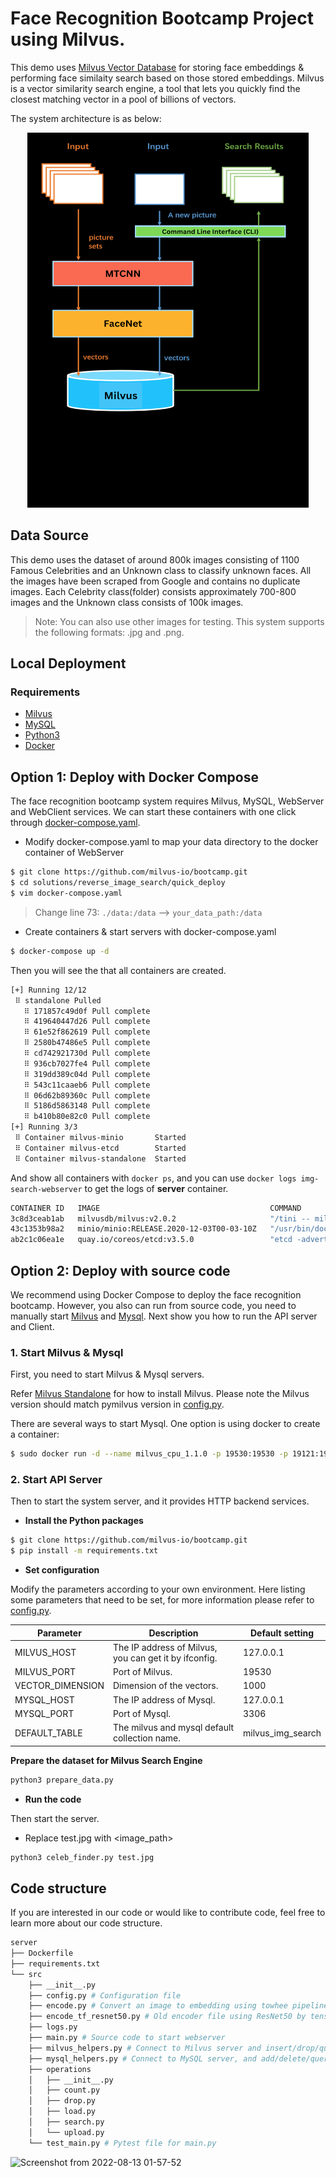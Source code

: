 # Face Recognition Bootcamp Project using Milvus.

This demo uses [Milvus Vector Database](https://milvus.io/) for storing face embeddings & performing face similaity search based on those stored embeddings. Milvus is a vector similarity search engine, a tool that lets you quickly find the closest matching vector in a pool of billions of vectors.


The system architecture is as below:
<p align="center">
<img src="./assets/workflow.png" width = "450" height = "600" alt="system_arch" />
</p>

## Data Source

This demo uses the dataset of around 800k images consisting of 1100 Famous Celebrities and an Unknown class to classify unknown faces. All the images have been scraped from Google and contains no duplicate images. Each Celebrity class(folder) consists approximately 700-800 images and the Unknown class consists of 100k images.

> Note: You can also use other images for testing. This system supports the following formats: .jpg and .png.

## Local Deployment

### Requirements

- [Milvus](https://milvus.io/docs/v2.0.0/install_standalone-docker.md)
- [MySQL](https://hub.docker.com/r/mysql/mysql-server)
- [Python3](https://www.python.org/downloads/)
- [Docker](https://docs.docker.com/engine/install/)

## Option 1: Deploy with Docker Compose

The face recognition bootcamp system requires Milvus, MySQL, WebServer and WebClient services. We can start these containers with one click through [docker-compose.yaml](./docker-compose.yaml).

- Modify docker-compose.yaml to map your data directory to the docker container of WebServer
```bash
$ git clone https://github.com/milvus-io/bootcamp.git
$ cd solutions/reverse_image_search/quick_deploy
$ vim docker-compose.yaml
```
> Change line 73: `./data:/data` --> `your_data_path:/data`

- Create containers & start servers with docker-compose.yaml
```bash
$ docker-compose up -d
```

Then you will see the that all containers are created.

```bash
[+] Running 12/12
 ⠿ standalone Pulled                                                                                                                                                                          28.5s
   ⠿ 171857c49d0f Pull complete                                                                                                                                                                4.6s
   ⠿ 419640447d26 Pull complete                                                                                                                                                                4.9s
   ⠿ 61e52f862619 Pull complete                                                                                                                                                                5.0s
   ⠿ 2580b47486e5 Pull complete                                                                                                                                                               20.3s
   ⠿ cd742921730d Pull complete                                                                                                                                                               22.2s
   ⠿ 936cb7027fe4 Pull complete                                                                                                                                                               22.2s
   ⠿ 319dd389c04d Pull complete                                                                                                                                                               24.2s
   ⠿ 543c11caaeb6 Pull complete                                                                                                                                                               24.3s
   ⠿ 06d62b89360c Pull complete                                                                                                                                                               24.5s
   ⠿ 5186d5863148 Pull complete                                                                                                                                                               24.6s
   ⠿ b410b80e82c0 Pull complete                                                                                                                                                               24.7s
[+] Running 3/3
 ⠿ Container milvus-minio       Started                                                                                                                                                        1.3s
 ⠿ Container milvus-etcd        Started                                                                                                                                                        1.3s
 ⠿ Container milvus-standalone  Started  
```

And show all containers with `docker ps`, and you can use `docker logs img-search-webserver` to get the logs of **server** container.

```bash
CONTAINER ID   IMAGE                                      COMMAND                  CREATED         STATUS                   PORTS                                           NAMES
3c8d3ceab1ab   milvusdb/milvus:v2.0.2                     "/tini -- milvus run…"   4 minutes ago   Up 4 minutes             0.0.0.0:19530->19530/tcp, :::19530->19530/tcp   milvus-standalone
43c1353b98a2   minio/minio:RELEASE.2020-12-03T00-03-10Z   "/usr/bin/docker-ent…"   4 minutes ago   Up 4 minutes (healthy)   9000/tcp                                        milvus-minio
ab2c1c06ea1e   quay.io/coreos/etcd:v3.5.0                 "etcd -advertise-cli…"   4 minutes ago   Up 4 minutes             2379-2380/tcp                                   milvus-etcd
```


## Option 2: Deploy with source code

We recommend using Docker Compose to deploy the face recognition bootcamp. However, you also can run from source code, you need to manually start [Milvus](https://milvus.io/docs/v2.0.0/install_standalone-docker.md) and [Mysql](https://dev.mysql.com/doc/mysql-installation-excerpt/5.7/en/docker-mysql-getting-started.html). Next show you how to run the API server and Client.

### 1. Start Milvus & Mysql

First, you need to start Milvus & Mysql servers.

Refer [Milvus Standalone](https://milvus.io/docs/v2.0.0/install_standalone-docker.md) for how to install Milvus. Please note the Milvus version should match pymilvus version in [config.py](./server/src/config.py).

There are several ways to start Mysql. One option is using docker to create a container:
```bash
$ sudo docker run -d --name milvus_cpu_1.1.0 -p 19530:19530 -p 19121:19121 -v /home/$USER/milvus/db:/var/lib/milvus/db -v /home/$USER/milvus/conf:/var/lib/milvus/conf -v /home/$USER/milvus/logs:/var/lib/milvus/logs -v /home/$USER/milvus/wal:/var/lib/milvus/wal milvusdb/milvus:1.1.0-cpu-d050721-5e559c
```


### 2. Start API Server

Then to start the system server, and it provides HTTP backend services.

- **Install the Python packages**

```bash
$ git clone https://github.com/milvus-io/bootcamp.git
$ pip install -m requirements.txt
```

- **Set configuration**

Modify the parameters according to your own environment. Here listing some parameters that need to be set, for more information please refer to [config.py](./server/src/config.py).

| **Parameter**    | **Description**                                       | **Default setting** |
| ---------------- | ----------------------------------------------------- | ------------------- |
| MILVUS_HOST      | The IP address of Milvus, you can get it by ifconfig. | 127.0.0.1           |
| MILVUS_PORT      | Port of Milvus.                                       | 19530               |
| VECTOR_DIMENSION | Dimension of the vectors.                             | 1000                |
| MYSQL_HOST       | The IP address of Mysql.                              | 127.0.0.1           |
| MYSQL_PORT       | Port of Mysql.                                        | 3306                |
| DEFAULT_TABLE    | The milvus and mysql default collection name.         | milvus_img_search   |

 **Prepare the dataset for Milvus Search Engine**

```bash
python3 prepare_data.py
```

- **Run the code**

Then start the server.
- Replace test.jpg with <image_path>
```bash
python3 celeb_finder.py test.jpg
```

## Code  structure

If you are interested in our code or would like to contribute code, feel free to learn more about our code structure.

```bash
server
├── Dockerfile
├── requirements.txt
└── src
    ├── __init__.py
    ├── config.py # Configuration file
    ├── encode.py # Convert an image to embedding using towhee pipeline (ResNet50)
    ├── encode_tf_resnet50.py # Old encoder file using ResNet50 by tensorflow
    ├── logs.py
    ├── main.py # Source code to start webserver
    ├── milvus_helpers.py # Connect to Milvus server and insert/drop/query vectors in Milvus.
    ├── mysql_helpers.py # Connect to MySQL server, and add/delete/query IDs and object information.
    ├── operations
    │   ├── __init__.py
    │   ├── count.py
    │   ├── drop.py
    │   ├── load.py
    │   ├── search.py
    │   └── upload.py
    └── test_main.py # Pytest file for main.py
```

![Screenshot from 2022-08-13 01-57-52](https://user-images.githubusercontent.com/66636289/184447727-ec77dc47-25f7-430b-8593-1178683358f0.png)
